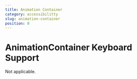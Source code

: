 ```yaml
---
title: Animation Container
category: accessibilitty
slug: animation-container
position: 0
---
```

# AnimationContainer Keyboard Support

Not applicable.
